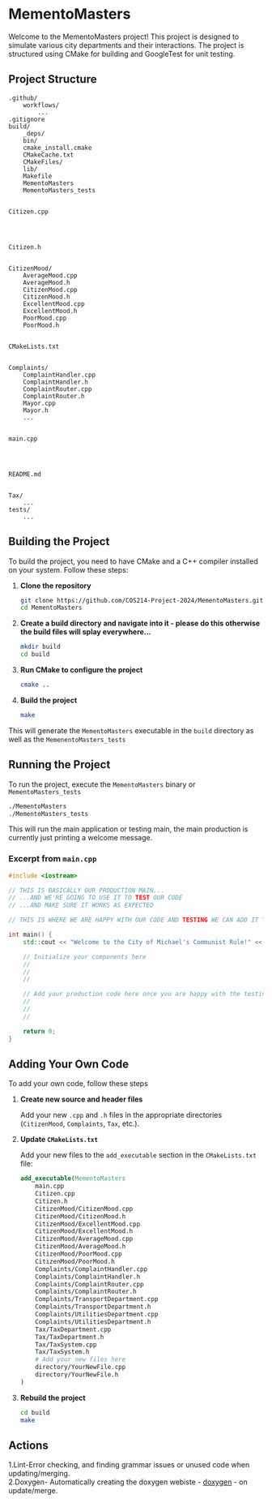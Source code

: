 # MementoMasters

Welcome to the MementoMasters project! This project is designed to simulate various city departments and their interactions. The project is structured using CMake for building and GoogleTest for unit testing.

## Project Structure

```
.github/
    workflows/
        ...
.gitignore
build/
    _deps/
    bin/
    cmake_install.cmake
    CMakeCache.txt
    CMakeFiles/
    lib/
    Makefile
    MementoMasters
    MementoMasters_tests


Citizen.cpp




Citizen.h


CitizenMood/
    AverageMood.cpp
    AverageMood.h
    CitizenMood.cpp
    CitizenMood.h
    ExcellentMood.cpp
    ExcellentMood.h
    PoorMood.cpp
    PoorMood.h


CMakeLists.txt


Complaints/
    ComplaintHandler.cpp
    ComplaintHandler.h
    ComplaintRouter.cpp
    ComplaintRouter.h
    Mayor.cpp
    Mayor.h
    ...


main.cpp




README.md


Tax/
    ...
tests/
    ...
```

## Building the Project

To build the project, you need to have CMake and a C++ compiler installed on your system. Follow these steps:

1. **Clone the repository**

    ```sh
    git clone https://github.com/COS214-Project-2024/MementoMasters.git
    cd MementoMasters
    ```

2. **Create a build directory and navigate into it - please do this otherwise the build files will splay everywhere...**

    ```sh
    mkdir build
    cd build
    ```

3. **Run CMake to configure the project**

    ```sh
    cmake ..
    ```

4. **Build the project**

    ```sh
    make
    ```

This will generate the `MementoMasters` executable in the `build` directory as well as the `MemenentoMasters_tests`

## Running the Project

To run the project, execute the `MementoMasters` binary or `MementoMasters_tests`

```sh
./MementoMasters
./MementoMasters_tests
```

This will run the main application or testing main, the main production is currently just printing a welcome message.

### Excerpt from `main.cpp`

```cpp
#include <iostream>

// THIS IS BASICALLY OUR PRODUCTION MAIN...
// ...AND WE'RE GOING TO USE IT TO TEST OUR CODE
// ...AND MAKE SURE IT WORKS AS EXPECTED

// THIS IS WHERE WE ARE HAPPY WITH OUR CODE AND TESTING WE CAN ADD IT TO OUR PRODUCTION CODE

int main() {
    std::cout << "Welcome to the City of Michael's Communist Rule!" << std::endl;

    // Initialize your components here
    //
    //
    //

    // Add your production code here once you are happy with the testing
    //
    //
    //

    return 0;
}
```

## Adding Your Own Code

To add your own code, follow these steps

1. **Create new source and header files**

    Add your new `.cpp` and `.h` files in the appropriate directories (`CitizenMood`, `Complaints`, `Tax`, etc.).

2. **Update `CMakeLists.txt`**

    Add your new files to the `add_executable` section in the `CMakeLists.txt` file:

    ```cmake
    add_executable(MementoMasters
        main.cpp
        Citizen.cpp
        Citizen.h
        CitizenMood/CitizenMood.cpp
        CitizenMood/CitizenMood.h
        CitizenMood/ExcellentMood.cpp
        CitizenMood/ExcellentMood.h
        CitizenMood/AverageMood.cpp
        CitizenMood/AverageMood.h
        CitizenMood/PoorMood.cpp
        CitizenMood/PoorMood.h
        Complaints/ComplaintHandler.cpp
        Complaints/ComplaintHandler.h
        Complaints/ComplaintRouter.cpp
        Complaints/ComplaintRouter.h
        Complaints/TransportDepartment.cpp
        Complaints/TransportDepartment.h
        Complaints/UtilitiesDepartment.cpp
        Complaints/UtilitiesDepartment.h
        Tax/TaxDepartment.cpp
        Tax/TaxDepartment.h
        Tax/TaxSystem.cpp
        Tax/TaxSystem.h
        # Add your new files here
        directory/YourNewFile.cpp
        directory/YourNewFile.h
    )
    ```

3. **Rebuild the project**

    ```sh
    cd build
    make
    ```

## Actions
1.Lint-Error checking, and finding grammar issues or unused code when updating/merging.                            
2.Doxygen- Automatically creating the doxygen webiste - [doxygen](https://memento-masters.pages.dev/) - on update/merge.
